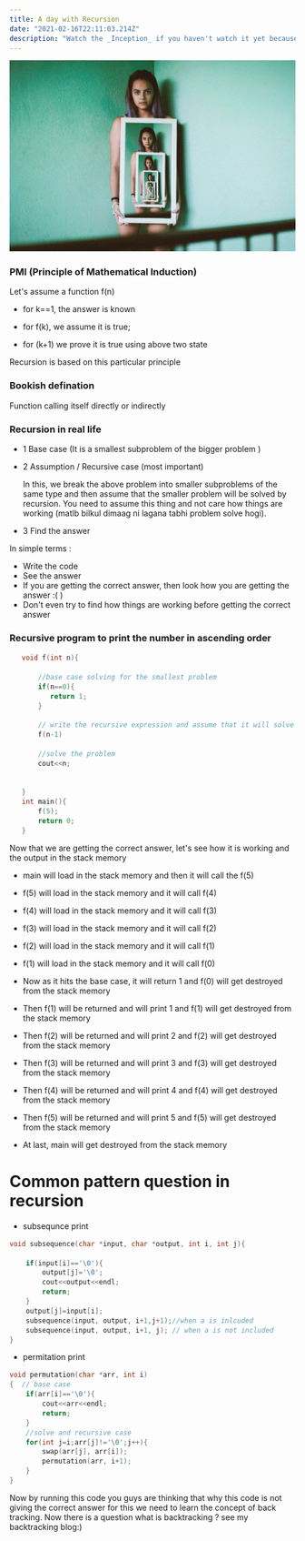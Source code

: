 ```yaml
---
title: A day with Recursion
date: "2021-02-16T22:11:03.214Z"
description: "Watch the _Inception_ if you haven't watch it yet because this is something you need to watch before going to read this blog and my 90% work is done to make you understand what is recursion ? "
---
```

![photos of recursion](talles-alves-HNiOq7eg8ck-unsplash.jpg)
 ### PMI (Principle of Mathematical Induction)
Let's assume a function f(n)

- for k==1, the answer is known

- for f(k), we assume it is true;

- for (k+1) we prove it is true using above two state

Recursion is based on this particular principle

### Bookish defination
Function calling itself directly or indirectly

### Recursion in real life
-  1 Base case (It  is a smallest subproblem of the bigger problem )

-  2 Assumption / Recursive case (most important)

    In this, we break the above problem into smaller subproblems of the same type and then assume that the smaller problem will be solved by recursion. You need to assume this thing and not care how things are working (matlb bilkul dimaag ni lagana tabhi problem solve hogi). 
       
-  3 Find the answer
     
In simple terms :
- Write the code 
- See the answer
- If you are getting the correct answer, then look how you are getting the answer :( )
- Don't even try to find how things are working before getting the correct answer
 

### Recursive program to print the number in ascending order
```cpp
   void f(int n){

       //base case solving for the smallest problem
       if(n==0){
          return 1;
       }

       // write the recursive expression and assume that it will solve the bigger problem
       f(n-1)

       //solve the problem
       cout<<n;
        

   }
   int main(){
       f(5);
       return 0;
   }

```

Now that we are getting the correct answer, let's see how it is working and the output in the stack memory 

- main will load in the stack memory and then it will call the f(5)

- f(5) will load in the stack memory and it will call f(4)

- f(4) will load in the stack memory and it will call f(3)

- f(3) will load in the stack memory and it will call f(2)

- f(2) will load in the stack memory and it will call f(1)

- f(1) will load in the stack memory and it will call f(0)

- Now as it hits the base case, it will return 1 and f(0) will get destroyed from the stack memory

- Then f(1) will be returned and will print 1 and f(1) will get destroyed from the stack memory

- Then f(2) will be returned and will print 2 and f(2) will get destroyed from the stack memory

- Then f(3) will be returned and will print 3 and f(3) will get destroyed from the stack memory

- Then f(4) will be returned and will print 4 and f(4) will get destroyed from the stack memory

- Then f(5) will be returned and will print 5 and f(5) will get destroyed from the stack memory

- At last, main will get destroyed from the stack memory

 
# Common pattern question in recursion
- subsequnce print
```cpp
void subsequence(char *input, char *output, int i, int j){
     
	if(input[i]=='\0'){
		output[j]='\0';
		cout<<output<<endl;
		return;
	}
	output[j]=input[i];
	subsequence(input, output, i+1,j+1);//when a is inlcuded
	subsequence(input, output, i+1, j); // when a is not included
}
```
- permitation print
``` cpp
void permutation(char *arr, int i)
{  // base case
	if(arr[i]=='\0'){
		cout<<arr<<endl;
		return;
	}
    //solve and recursive case
	for(int j=i;arr[j]!='\0';j++){
		swap(arr[j], arr[i]);
		permutation(arr, i+1);
	}
}
```
Now by running this code you guys are thinking that why this code is not giving the correct answer for this we need to learn the concept of back tracking.
Now there is a question what is backtracking ? see my backtracking blog:)

